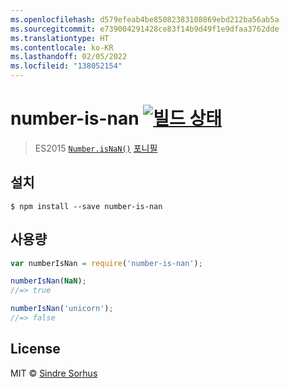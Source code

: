 ```yaml
---
ms.openlocfilehash: d579efeab4be85082383108869ebd212ba56ab5a
ms.sourcegitcommit: e739004291428ce83f14b9d49f1e9dfaa3762dde
ms.translationtype: HT
ms.contentlocale: ko-KR
ms.lasthandoff: 02/05/2022
ms.locfileid: "138052154"
---
```

# <a name="number-is-nan-build-statushttpstravis-ciorgsindresorhusnumber-is-nan"></a>number-is-nan [![빌드 상태](https://travis-ci.org/sindresorhus/number-is-nan.svg?branch=master)](https://travis-ci.org/sindresorhus/number-is-nan)

> ES2015 [`Number.isNaN()`](https://developer.mozilla.org/en-US/docs/Web/JavaScript/Reference/Global_Objects/Number/isNaN) [포니필](https://ponyfill.com)


## <a name="install"></a>설치

```
$ npm install --save number-is-nan
```


## <a name="usage"></a>사용량

```js
var numberIsNan = require('number-is-nan');

numberIsNan(NaN);
//=> true

numberIsNan('unicorn');
//=> false
```


## <a name="license"></a>License

MIT © [Sindre Sorhus](http://sindresorhus.com)
